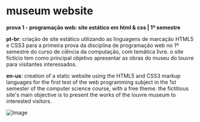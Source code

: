 # museum website
**prova 1 - programação web: site estático em html & css | 1º semestre**

**pt-br**: criação de site estático utilizando as linguagens de marcação HTML5 e CSS3 para a primeira prova da disciplina de programação web no 1º semestre do curso de ciência da computação, com temática livre. o site fictício tem como principal objetivo apresentar as obras do museu do louvre para visitantes interessados.

**en-us**: creation of a static website using the HTML5 and CSS3 markup languages for the first test of the web programming subject in the 1st semester of the computer science course, with a free theme. the fictitious site's main objective is to present the works of the louvre museum to interested visitors.

![Image](https://github.com/user-attachments/assets/ca23390f-0e52-4c2c-9faa-79e884fd933b)
